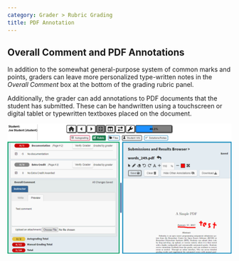 ```yaml
---
category: Grader > Rubric Grading
title: PDF Annotation
---
```


## Overall Comment and PDF Annotations

In addition to the somewhat general-purpose system of common marks and points,
graders can leave more personalized type-written notes in the *Overall
Comment* box at the bottom of the grading rubric panel.

Additionally, the grader can add annotations to PDF documents that the
student has submitted.  These can be handwritten using a touchscreen
or digital tablet or typewritten textboxes placed on the document.

![](/images/ta_grading/rubric_grading_pdf_annotation.png)

